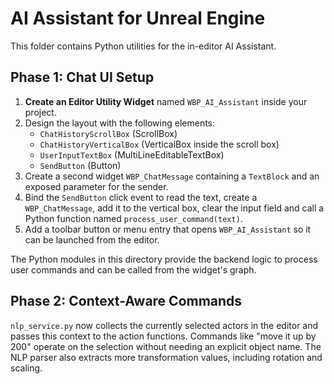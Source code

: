 # AI Assistant for Unreal Engine

This folder contains Python utilities for the in-editor AI Assistant.

## Phase 1: Chat UI Setup

1. **Create an Editor Utility Widget** named `WBP_AI_Assistant` inside your project.
2. Design the layout with the following elements:
   - `ChatHistoryScrollBox` (ScrollBox)
   - `ChatHistoryVerticalBox` (VerticalBox inside the scroll box)
   - `UserInputTextBox` (MultiLineEditableTextBox)
   - `SendButton` (Button)
3. Create a second widget `WBP_ChatMessage` containing a `TextBlock` and an exposed parameter for the sender.
4. Bind the `SendButton` click event to read the text, create a `WBP_ChatMessage`, add it to the vertical box, clear the input field and call a Python function named `process_user_command(text)`.
5. Add a toolbar button or menu entry that opens `WBP_AI_Assistant` so it can be launched from the editor.

The Python modules in this directory provide the backend logic to process user commands and can be called from the widget's graph.

## Phase 2: Context-Aware Commands

`nlp_service.py` now collects the currently selected actors in the editor and passes
this context to the action functions. Commands like "move it up by 200" operate
on the selection without needing an explicit object name. The NLP parser also
extracts more transformation values, including rotation and scaling.
